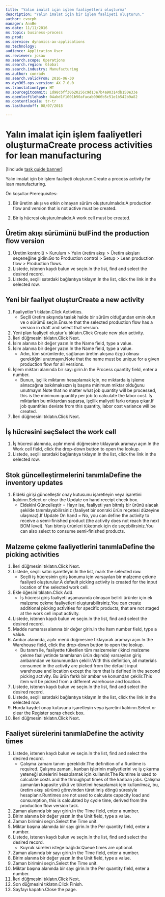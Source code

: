 ```yaml
--- 
title: "Yalın imalat için işlem faaliyetleri oluşturma"
description: "Yalın imalat için bir işlem faaliyeti oluşturun."
author: cvocph
manager: AnnBe
ms.date: 11/11/2016
ms.topic: business-process
ms.prod: 
ms.service: dynamics-ax-applications
ms.technology: 
audience: Application User
ms.reviewer: josaw
ms.search.scope: Operations
ms.search.region: Global
ms.search.industry: Manufacturing
ms.author: conradv
ms.search.validFrom: 2016-06-30
ms.dyn365.ops.version: AX 7.0.0
ms.translationtype: HT
ms.sourcegitcommit: 1d98cbff30620256c9d13e7b4a90314db150e33e
ms.openlocfilehash: 04abd1f1001b90afacab0966b5c51e1b542b9a82
ms.contentlocale: tr-tr
ms.lasthandoff: 08/07/2018

---
```

# <a name="create-process-activities-for-lean-manufacturing"></a><span data-ttu-id="cc1e4-103">Yalın imalat için işlem faaliyetleri oluşturma</span><span class="sxs-lookup"><span data-stu-id="cc1e4-103">Create process activities for lean manufacturing</span></span>

[!include [task guide banner](../../includes/task-guide-banner.md)]

<span data-ttu-id="cc1e4-104">Yalın imalat için bir işlem faaliyeti oluşturun.</span><span class="sxs-lookup"><span data-stu-id="cc1e4-104">Create a process activity for lean manufacturing.</span></span> 

<span data-ttu-id="cc1e4-105">Ön koşullar:</span><span class="sxs-lookup"><span data-stu-id="cc1e4-105">Prerequisites:</span></span> 

1. <span data-ttu-id="cc1e4-106">Bir üretim akışı ve etkin olmayan sürüm oluşturulmalıdır.</span><span class="sxs-lookup"><span data-stu-id="cc1e4-106">A production flow and version that is not active must be created.</span></span>

2. <span data-ttu-id="cc1e4-107">Bir iş hücresi oluşturulmalıdır.</span><span class="sxs-lookup"><span data-stu-id="cc1e4-107">A work cell must be created.</span></span>


## <a name="find-the-production-flow-version"></a><span data-ttu-id="cc1e4-108">Üretim akışı sürümünü bul</span><span class="sxs-lookup"><span data-stu-id="cc1e4-108">Find the production flow version</span></span>
1. <span data-ttu-id="cc1e4-109">Üretim kontrolü > Kurulum > Yalın üretim akışı > Üretim akışları seçeneğine gidin.</span><span class="sxs-lookup"><span data-stu-id="cc1e4-109">Go to Production control > Setup > Lean production flow > Production flows.</span></span>
2. <span data-ttu-id="cc1e4-110">Listede, istenen kaydı bulun ve seçin.</span><span class="sxs-lookup"><span data-stu-id="cc1e4-110">In the list, find and select the desired record.</span></span>
3. <span data-ttu-id="cc1e4-111">Listede, seçili satırdaki bağlantıya tıklayın.</span><span class="sxs-lookup"><span data-stu-id="cc1e4-111">In the list, click the link in the selected row.</span></span>

## <a name="create-a-new-activity"></a><span data-ttu-id="cc1e4-112">Yeni bir faaliyet oluştur</span><span class="sxs-lookup"><span data-stu-id="cc1e4-112">Create a new activity</span></span>
1. <span data-ttu-id="cc1e4-113">Faaliyetler'i tıklatın.</span><span class="sxs-lookup"><span data-stu-id="cc1e4-113">Click Activities.</span></span>
    * <span data-ttu-id="cc1e4-114">Seçili üretim akışında taslak halde bir sürüm olduğundan emin olun ve o sürümü seçin.</span><span class="sxs-lookup"><span data-stu-id="cc1e4-114">Ensure that the selected production flow has a version in draft and select that version.</span></span>  
2. <span data-ttu-id="cc1e4-115">Yeni plan faaliyeti oluştur'u tıklatın.</span><span class="sxs-lookup"><span data-stu-id="cc1e4-115">Click Create new plan activity.</span></span>
3. <span data-ttu-id="cc1e4-116">İleri düğmesini tıklatın.</span><span class="sxs-lookup"><span data-stu-id="cc1e4-116">Click Next.</span></span>
4. <span data-ttu-id="cc1e4-117">İsim alanına bir değer yazın.</span><span class="sxs-lookup"><span data-stu-id="cc1e4-117">In the Name field, type a value.</span></span>
5. <span data-ttu-id="cc1e4-118">İsim alanına bir değer yazın.</span><span class="sxs-lookup"><span data-stu-id="cc1e4-118">In the Name field, type a value.</span></span>
    * <span data-ttu-id="cc1e4-119">Adın, tüm sürümlerde, sağlanan üretim akışına özgü olması gerektiğini unutmayın.</span><span class="sxs-lookup"><span data-stu-id="cc1e4-119">Note that the name must be unique for a given production flow for all versions.</span></span>  
6. <span data-ttu-id="cc1e4-120">İşlem miktarı alanında bir sayı girin.</span><span class="sxs-lookup"><span data-stu-id="cc1e4-120">In the Process quantity field, enter a number.</span></span>
    * <span data-ttu-id="cc1e4-121">Bunun, işçilik miktarını hesaplamak için, ne miktarda iş işleme alınacağına bakılmaksızın iş başına minimum miktar olduğunu unutmayın.</span><span class="sxs-lookup"><span data-stu-id="cc1e4-121">Note that no matter what job quantity will be processed, this is the minimum quantity per job to calculate the labor cost.</span></span> <span data-ttu-id="cc1e4-122">İş miktarları bu miktardan saparsa, işçilik maliyeti farkı ortaya çıkar.</span><span class="sxs-lookup"><span data-stu-id="cc1e4-122">If job quantities deviate from this quantity, labor cost variance will be created.</span></span>  
7. <span data-ttu-id="cc1e4-123">İleri düğmesini tıklatın.</span><span class="sxs-lookup"><span data-stu-id="cc1e4-123">Click Next.</span></span>

## <a name="select-the-work-cell"></a><span data-ttu-id="cc1e4-124">İş hücresini seç</span><span class="sxs-lookup"><span data-stu-id="cc1e4-124">Select the work cell</span></span>
1. <span data-ttu-id="cc1e4-125">İş hücresi alanında, açılır menü düğmesine tıklayarak aramayı açın.</span><span class="sxs-lookup"><span data-stu-id="cc1e4-125">In the Work cell field, click the drop-down button to open the lookup.</span></span>
2. <span data-ttu-id="cc1e4-126">Listede, seçili satırdaki bağlantıya tıklayın.</span><span class="sxs-lookup"><span data-stu-id="cc1e4-126">In the list, click the link in the selected row.</span></span>

## <a name="define-the-inventory-updates"></a><span data-ttu-id="cc1e4-127">Stok güncelleştirmelerini tanımla</span><span class="sxs-lookup"><span data-stu-id="cc1e4-127">Define the inventory updates</span></span>
1. <span data-ttu-id="cc1e4-128">Eldeki girişi güncelleştir onay kutusunu işaretleyin veya işaretini kaldırın.</span><span class="sxs-lookup"><span data-stu-id="cc1e4-128">Select or clear the Update on hand receipt check box.</span></span>
    * <span data-ttu-id="cc1e4-129">Eldekini Güncelleştir = Hayır ise, faaliyeti yarı bitmiş bir ürünü alacak şekilde tanımlayabilirsiniz (faaliyet bir sonraki ürün reçetesi düzeyine ulaşmaz).</span><span class="sxs-lookup"><span data-stu-id="cc1e4-129">If Update On hand = No, you can define the activity to receive a semi-finished product (the activity does not reach the next BOM level).</span></span>    <span data-ttu-id="cc1e4-130">Yarı bitmiş ürünleri tüketmek için de seçebilirsiniz.</span><span class="sxs-lookup"><span data-stu-id="cc1e4-130">You can also select to consume semi-finished products.</span></span>  

## <a name="define-the-picking-activities"></a><span data-ttu-id="cc1e4-131">Malzeme çekme faaliyetlerini tanımla</span><span class="sxs-lookup"><span data-stu-id="cc1e4-131">Define the picking activities</span></span>
1. <span data-ttu-id="cc1e4-132">İleri düğmesini tıklatın.</span><span class="sxs-lookup"><span data-stu-id="cc1e4-132">Click Next.</span></span>
2. <span data-ttu-id="cc1e4-133">Listede, seçili satırı işaretleyin.</span><span class="sxs-lookup"><span data-stu-id="cc1e4-133">In the list, mark the selected row.</span></span>
    * <span data-ttu-id="cc1e4-134">Seçili iş hücresinin giriş konumu için varsayılan bir malzeme çekme faaliyeti oluşturulur.</span><span class="sxs-lookup"><span data-stu-id="cc1e4-134">A default picking activity is created for the input location of the selected work cell.</span></span>  
3. <span data-ttu-id="cc1e4-135">Ekle öğesini tıklatın.</span><span class="sxs-lookup"><span data-stu-id="cc1e4-135">Click Add.</span></span>
    * <span data-ttu-id="cc1e4-136">İş hücresi giriş faaliyeti aşamasında olmayan belirli ürünler için ek malzeme çekme faaliyetleri oluşturabilirsiniz.</span><span class="sxs-lookup"><span data-stu-id="cc1e4-136">You can create additional picking activities for specific products, that are not staged at the work cell input activity.</span></span>  
4. <span data-ttu-id="cc1e4-137">Listede, istenen kaydı bulun ve seçin.</span><span class="sxs-lookup"><span data-stu-id="cc1e4-137">In the list, find and select the desired record.</span></span>
5. <span data-ttu-id="cc1e4-138">Madde numarası alanına bir değer girin.</span><span class="sxs-lookup"><span data-stu-id="cc1e4-138">In the Item number field, type a value.</span></span>
6. <span data-ttu-id="cc1e4-139">Ambar alanında, açılır menü düğmesine tıklayarak aramayı açın.</span><span class="sxs-lookup"><span data-stu-id="cc1e4-139">In the Warehouse field, click the drop-down button to open the lookup.</span></span>
    * <span data-ttu-id="cc1e4-140">Bu tanım ile, faaliyette tüketilen tüm malzemeler (ikinci malzeme çekme faaliyetinde tanımlanan ürün dışında) varsayılan giriş ambarından ve konumundan çekilir.</span><span class="sxs-lookup"><span data-stu-id="cc1e4-140">With this definition, all materials consumed in the activity are picked from the default input warehouse and location except the item that is defined in the second picking activity.</span></span> <span data-ttu-id="cc1e4-141">Bu ürün farklı bir ambar ve konumdan çekilir.</span><span class="sxs-lookup"><span data-stu-id="cc1e4-141">This item will be picked from a different warehouse and location.</span></span>  
7. <span data-ttu-id="cc1e4-142">Listede, istenen kaydı bulun ve seçin.</span><span class="sxs-lookup"><span data-stu-id="cc1e4-142">In the list, find and select the desired record.</span></span>
8. <span data-ttu-id="cc1e4-143">Listede, seçili satırdaki bağlantıya tıklayın.</span><span class="sxs-lookup"><span data-stu-id="cc1e4-143">In the list, click the link in the selected row.</span></span>
9. <span data-ttu-id="cc1e4-144">Hurda kaydet onay kutusunu işaretleyin veya işaretini kaldırın.</span><span class="sxs-lookup"><span data-stu-id="cc1e4-144">Select or clear the Register scrap check box.</span></span>
10. <span data-ttu-id="cc1e4-145">İleri düğmesini tıklatın.</span><span class="sxs-lookup"><span data-stu-id="cc1e4-145">Click Next.</span></span>

## <a name="define-the-activity-times"></a><span data-ttu-id="cc1e4-146">Faaliyet sürelerini tanımla</span><span class="sxs-lookup"><span data-stu-id="cc1e4-146">Define the activity times</span></span>
1. <span data-ttu-id="cc1e4-147">Listede, istenen kaydı bulun ve seçin.</span><span class="sxs-lookup"><span data-stu-id="cc1e4-147">In the list, find and select the desired record.</span></span>
    * <span data-ttu-id="cc1e4-148">Çalışma zamanı tanımı gereklidir.</span><span class="sxs-lookup"><span data-stu-id="cc1e4-148">The definition of a Runtime is required.</span></span> <span data-ttu-id="cc1e4-149">Çalışma zamanı, kanban işlerinin maliyetlerini ve iş çıkarma yeteneği sürelerini hesaplamak için kullanılır.</span><span class="sxs-lookup"><span data-stu-id="cc1e4-149">The Runtime is used to calculate costs and the throughput times of the kanban jobs.</span></span> <span data-ttu-id="cc1e4-150">Çalışma zamanları kapasite yükü ve tüketimi hesaplamak için kullanılmaz, bu, üretim akışı sürümü görevinden türetilmiş döngü süresiyle hesaplanır.</span><span class="sxs-lookup"><span data-stu-id="cc1e4-150">Runtimes are not used to calculate capacity load and consumption, this is calculated by cycle time, derived from the production flow version task.</span></span>  
2. <span data-ttu-id="cc1e4-151">Zaman alanında bir sayı girin.</span><span class="sxs-lookup"><span data-stu-id="cc1e4-151">In the Time field, enter a number.</span></span>
3. <span data-ttu-id="cc1e4-152">Birim alanına bir değer yazın.</span><span class="sxs-lookup"><span data-stu-id="cc1e4-152">In the Unit field, type a value.</span></span>
4. <span data-ttu-id="cc1e4-153">Zaman birimini seçin.</span><span class="sxs-lookup"><span data-stu-id="cc1e4-153">Select the Time unit.</span></span>
5. <span data-ttu-id="cc1e4-154">Miktar başına alanında bir sayı girin.</span><span class="sxs-lookup"><span data-stu-id="cc1e4-154">In the Per quantity field, enter a number.</span></span>
6. <span data-ttu-id="cc1e4-155">Listede, istenen kaydı bulun ve seçin.</span><span class="sxs-lookup"><span data-stu-id="cc1e4-155">In the list, find and select the desired record.</span></span>
    * <span data-ttu-id="cc1e4-156">Kuyruk süreleri isteğe bağlıdır.</span><span class="sxs-lookup"><span data-stu-id="cc1e4-156">Queue times are optional.</span></span>  
7. <span data-ttu-id="cc1e4-157">Zaman alanında bir sayı girin.</span><span class="sxs-lookup"><span data-stu-id="cc1e4-157">In the Time field, enter a number.</span></span>
8. <span data-ttu-id="cc1e4-158">Birim alanına bir değer yazın.</span><span class="sxs-lookup"><span data-stu-id="cc1e4-158">In the Unit field, type a value.</span></span>
9. <span data-ttu-id="cc1e4-159">Zaman birimini seçin.</span><span class="sxs-lookup"><span data-stu-id="cc1e4-159">Select the Time unit.</span></span>
10. <span data-ttu-id="cc1e4-160">Miktar başına alanında bir sayı girin.</span><span class="sxs-lookup"><span data-stu-id="cc1e4-160">In the Per quantity field, enter a number.</span></span>
11. <span data-ttu-id="cc1e4-161">İleri düğmesini tıklatın.</span><span class="sxs-lookup"><span data-stu-id="cc1e4-161">Click Next.</span></span>
12. <span data-ttu-id="cc1e4-162">Son düğmesini tıklatın.</span><span class="sxs-lookup"><span data-stu-id="cc1e4-162">Click Finish.</span></span>
13. <span data-ttu-id="cc1e4-163">Sayfayı kapatın.</span><span class="sxs-lookup"><span data-stu-id="cc1e4-163">Close the page.</span></span>


